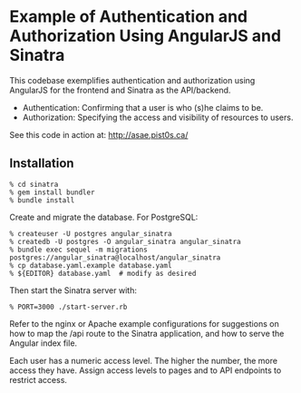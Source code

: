 # Example of Authentication and Authorization Using AngularJS and Sinatra

This codebase exemplifies authentication and authorization using AngularJS for
the frontend and Sinatra as the API/backend.

* Authentication: Confirming that a user is who (s)he claims to be.
* Authorization: Specifying the access and visibility of resources to users.

See this code in action at: http://asae.pist0s.ca/

## Installation

    % cd sinatra
    % gem install bundler
    % bundle install

Create and migrate the database.  For PostgreSQL:

    % createuser -U postgres angular_sinatra
    % createdb -U postgres -O angular_sinatra angular_sinatra
    % bundle exec sequel -m migrations postgres://angular_sinatra@localhost/angular_sinatra
    % cp database.yaml.example database.yaml
    % ${EDITOR} database.yaml  # modify as desired

Then start the Sinatra server with:

    % PORT=3000 ./start-server.rb

Refer to the nginx or Apache example configurations for suggestions on how to
map the /api route to the Sinatra application, and how to serve the Angular
index file.

Each user has a numeric access level.  The higher the number, the more access
they have.  Assign access levels to pages and to API endpoints to restrict
access.

